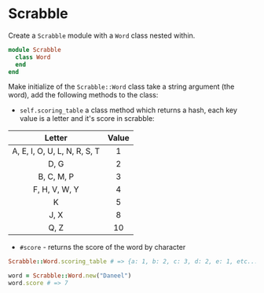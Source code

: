 # Scrabble

Create a `Scrabble` module with a `Word` class nested within.

```rb
module Scrabble
  class Word
  end
end
```

Make initialize of the `Scrabble::Word` class take a string argument (the word), add the following methods to the class:

- `self.scoring_table` a class method which returns a hash, each key value is a letter and it's score in scrabble:

|Letter                        | Value|
|:----------------------------:|:----:|
|A, E, I, O, U, L, N, R, S, T  |   1  |
|D, G                          |   2  |
|B, C, M, P                    |   3  |
|F, H, V, W, Y                 |   4  |
|K                             |   5  |
|J, X                          |   8  |
|Q, Z                          |   10 |

- `#score` - returns the score of the word by character

```rb
Scrabble::Word.scoring_table # => {a: 1, b: 2, c: 3, d: 2, e: 1, etc...}

word = Scrabble::Word.new("Daneel")
word.score # => 7
```
